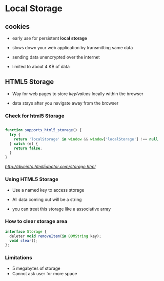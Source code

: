 # Local Storage

## cookies

- early use for persistent **local storage**
  
- slows down your web application by transmitting same data
- sending data unencrypted over the internet
- limited to about 4 KB of data

## HTML5 Storage

- Way for web pages to store *key/values* locally within the browser

- data stays after you navigate away from the browser

### Check for html5 Storage

```js

function supports_html5_storage() {
  try {
    return 'localStorage' in window && window['localStorage'] !== null;
  } catch (e) {
    return false;
  }
}
```

<cite>http://diveinto.html5doctor.com/storage.html<cite>

### Using HTML5 Storage

- Use a named key to access storage

- All data coming out will be a string

- you can treat this storage like a associative array

### How to clear storage area

```js
interface Storage {
  deleter void removeItem(in DOMString key);
  void clear();
};

```

### Limitations

- 5 megabytes of storage
- Cannot ask user for more space